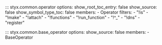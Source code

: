 ::: styx.common.operator
    options:
        show_root_toc_entry: false
        show_source: false
        show_symbol_type_toc: false
        members:
            - Operator
        filters:
            - "!is" 
            - "!make"
            - "!attach"
            - "!functions"
            - "!run_function"
            - "!^_"
            - "!dns"
            - "register"

::: styx.common.base_operator
options:
  show_source: false
  members:
    - BaseOperator